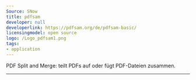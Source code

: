 ```yaml
---
Source: SNow
title: pdfsam
developer: null
developerlink: https://pdfsam.org/de/pdfsam-basic/
licensingmodel: open source
logo: /Logo_pdfsam1.png
tags:
- application
---
```

PDF Split and Merge: teilt PDFs auf oder fügt PDF-Dateien zusammen.

---

